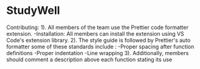 # StudyWell
Contributing:
1). All members of the team use the Prettier code formatter extension. 
      -Installation: All members can install the extension using VS Code's extension library.
2). The style guide is followed by Prettier's auto formatter some of these standards include :
       -Proper spacing after function definitions
       -Proper indentation
       -Line wrapping
3). Additionally, members should comment a description above each function stating its use


      
